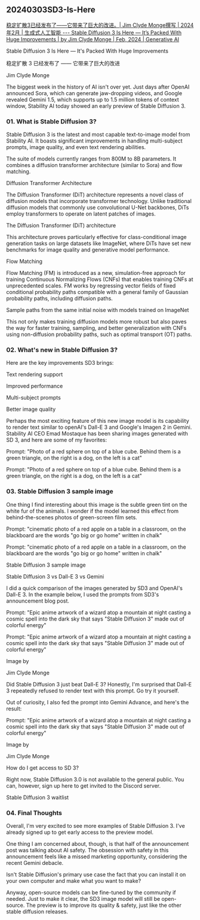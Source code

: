 ## 20240303SD3-Is-Here

[稳定扩散3已经发布了——它带来了巨大的改进。| Jim Clyde Monge撰写 | 2024年2月 | 生成式人工智能 --- Stable Diffusion 3 Is Here — It’s Packed With Huge Improvements | by Jim Clyde Monge | Feb, 2024 | Generative AI](https://generativeai.pub/stable-diffusion-3-is-here-its-packed-with-huge-improvements-4d4ce8f05727)

Stable Diffusion 3 Is Here — It's Packed With Huge Improvements

稳定扩散 3 已经发布了 —— 它带来了巨大的改进

Jim Clyde Monge

The biggest week in the history of AI isn't over yet. Just days after OpenAI announced Sora, which can generate jaw-dropping videos, and Google revealed Gemini 1.5, which supports up to 1.5 million tokens of context window, Stability AI today showed an early preview of Stable Diffusion 3.

### 01. What is Stable Diffusion 3?

Stable Diffusion 3 is the latest and most capable text-to-image model from Stability AI. It boasts significant improvements in handling multi-subject prompts, image quality, and even text rendering abilities.

The suite of models currently ranges from 800M to 8B parameters. It combines a diffusion transformer architecture (similar to Sora) and flow matching.

Diffusion Transformer Architecture

The Diffusion Transformer (DiT) architecture represents a novel class of diffusion models that incorporate transformer technology. Unlike traditional diffusion models that commonly use convolutional U-Net backbones, DiTs employ transformers to operate on latent patches of images.

The Diffusion Transformer (DiT) architecture

This architecture proves particularly effective for class-conditional image generation tasks on large datasets like ImageNet, where DiTs have set new benchmarks for image quality and generative model performance.

Flow Matching

Flow Matching (FM) is introduced as a new, simulation-free approach for training Continuous Normalizing Flows (CNFs) that enables training CNFs at unprecedented scales. FM works by regressing vector fields of fixed conditional probability paths compatible with a general family of Gaussian probability paths, including diffusion paths.

Sample paths from the same initial noise with models trained on ImageNet

This not only makes training diffusion models more robust but also paves the way for faster training, sampling, and better generalization with CNFs using non-diffusion probability paths, such as optimal transport (OT) paths.

### 02. What's new in Stable Diffusion 3?

Here are the key improvements SD3 brings:

Text rendering support

Improved performance

Multi-subject prompts

Better image quality

Perhaps the most exciting feature of this new image model is its capability to render text similar to openAI's Dall-E 3 and Google's Imagen 2 in Gemini. Stability AI CEO Emad Mostaque has been sharing images generated with SD 3, and here are some of my favorites:

Prompt: "Photo of a red sphere on top of a blue cube. Behind them is a green triangle, on the right is a dog, on the left is a cat"

Prompt: "Photo of a red sphere on top of a blue cube. Behind them is a green triangle, on the right is a dog, on the left is a cat"

### 03. Stable Diffusion 3 sample image

One thing I find interesting about this image is the subtle green tint on the white fur of the animals. I wonder if the model learned this effect from behind-the-scenes photos of green-screen film sets.

Prompt: "cinematic photo of a red apple on a table in a classroom, on the blackboard are the words "go big or go home" written in chalk"

Prompt: "cinematic photo of a red apple on a table in a classroom, on the blackboard are the words "go big or go home" written in chalk"

Stable Diffusion 3 sample image

Stable Diffusion 3 vs Dall-E 3 vs Gemini

I did a quick comparison of the images generated by SD3 and OpenAI's Dall-E 3. In the example below, I used the prompts from SD3's announcement blog post.

Prompt: "Epic anime artwork of a wizard atop a mountain at night casting a cosmic spell into the dark sky that says "Stable Diffusion 3" made out of colorful energy"

Prompt: "Epic anime artwork of a wizard atop a mountain at night casting a cosmic spell into the dark sky that says "Stable Diffusion 3" made out of colorful energy"

Image by

Jim Clyde Monge

Did Stable Diffusion 3 just beat Dall-E 3? Honestly, I'm surprised that Dall-E 3 repeatedly refused to render text with this prompt. Go try it yourself.

Out of curiosity, I also fed the prompt into Gemini Advance, and here's the result:

Prompt: "Epic anime artwork of a wizard atop a mountain at night casting a cosmic spell into the dark sky that says "Stable Diffusion 3" made out of colorful energy"

Image by

Jim Clyde Monge

How do I get access to SD 3?

Right now, Stable Diffusion 3.0 is not available to the general public. You can, however, sign up here to get invited to the Discord server.

Stable Diffusion 3 waitlist

### 04. Final Thoughts

Overall, I'm very excited to see more examples of Stable Diffusion 3. I've already signed up to get early access to the preview model.

One thing I am concerned about, though, is that half of the announcement post was talking about AI safety. The obsession with safety in this announcement feels like a missed marketing opportunity, considering the recent Gemini debacle.

Isn't Stable Diffusion's primary use case the fact that you can install it on your own computer and make what you want to make?

Anyway, open-source models can be fine-tuned by the community if needed. Just to make it clear, the SD3 image model will still be open-source. The preview is to improve its quality & safety, just like the other stable diffusion releases.